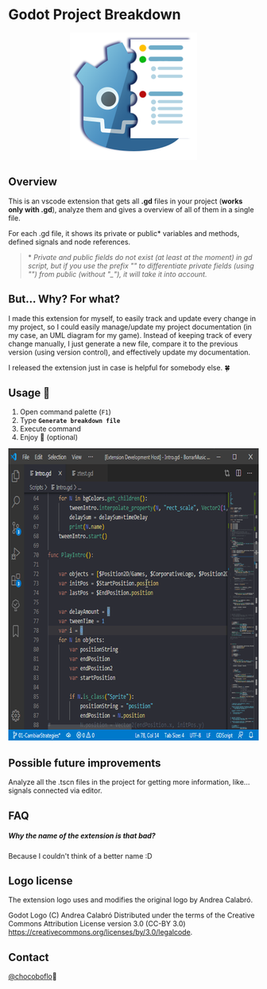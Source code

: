 
# Godot Project Breakdown
<p align="center">
	<img width="256" height="256" src="https://github.com/SuzukaDev/vscode-godot-project-breakdown/blob/master/images/icon.png?raw=true">
</p>


## Overview
This is an vscode extension that gets all **.gd** files in your project (**works only with .gd**), analyze them and gives a overview of all of them in a single file.

For each .gd file, it shows its private or public* variables and methods, defined signals and node references.

>\* *Private and public fields do not exist (at least at the moment) in gd script, but if you use the prefix "_" to differentiate private fields (using "_") from public (without "_"), it will take it into account.*


## But... Why? For what?

I made this extension for myself, to easily track and update every change in my project, so I could easily manage/update my project documentation (in my case, an UML diagram for my game).
Instead of keeping track of every change manually, I just generate a new file, compare it to the previous version (using version control), 
and effectively update my documentation.

I released the extension just in case is helpful for somebody else. :four_leaf_clover:

## Usage :wrench:
1. Open command palette (`F1`)
2. Type **`Generate breakdown file`**
3. Execute command
4. Enjoy :dancer: (optional)
<p align="center">
	<img width="715" height="588" src="https://github.com/SuzukaDev/vscode-godot-project-breakdown/blob/master/images/demo.gif?raw=true">
</p>


## Possible future improvements
Analyze all the .tscn files in the project for getting more information, like... signals connected via editor.

## FAQ 
##### Why the name of the extension is that bad?
Because I couldn't think of a better name :D

## Logo license
The extension logo uses and modifies the original logo by Andrea Calabró.

Godot Logo (C) Andrea Calabró
Distributed under the terms of the Creative Commons Attribution License
version 3.0 (CC-BY 3.0) <https://creativecommons.org/licenses/by/3.0/legalcode>.

## Contact
[@chocoboflo](https://twitter.com/chocoboflo):wolf:



